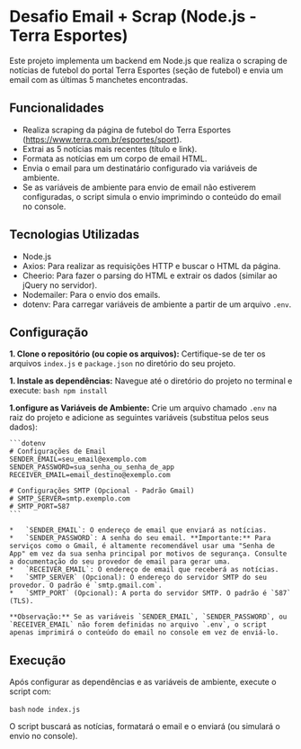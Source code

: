 # Desafio Email + Scrap (Node.js - Terra Esportes)

Este projeto implementa um backend em Node.js que realiza o scraping de notícias de futebol do portal Terra Esportes (seção de futebol) e envia um email com as últimas 5 manchetes encontradas.

## Funcionalidades

- Realiza scraping da página de futebol do Terra Esportes (https://www.terra.com.br/esportes/sport).
- Extrai as 5 notícias mais recentes (título e link).
- Formata as notícias em um corpo de email HTML.
- Envia o email para um destinatário configurado via variáveis de ambiente.
- Se as variáveis de ambiente para envio de email não estiverem configuradas, o script simula o envio imprimindo o conteúdo do email no console.

## Tecnologias Utilizadas

- Node.js
- Axios: Para realizar as requisições HTTP e buscar o HTML da página.
- Cheerio: Para fazer o parsing do HTML e extrair os dados (similar ao jQuery no servidor).
- Nodemailer: Para o envio dos emails.
- dotenv: Para carregar variáveis de ambiente a partir de um arquivo `.env`.

## Configuração

   **1. Clone o repositório (ou copie os arquivos):**
    Certifique-se de ter os arquivos `index.js` e `package.json` no diretório do seu projeto.

 **1. Instale as dependências:**
    Navegue até o diretório do projeto no terminal e execute:
    ```bash
    npm install
    ```

 **1.onfigure as Variáveis de Ambiente:**
    Crie um arquivo chamado `.env` na raiz do projeto e adicione as seguintes variáveis (substitua pelos seus dados):

    ```dotenv
    # Configurações de Email
    SENDER_EMAIL=seu_email@exemplo.com
    SENDER_PASSWORD=sua_senha_ou_senha_de_app
    RECEIVER_EMAIL=email_destino@exemplo.com

    # Configurações SMTP (Opcional - Padrão Gmail)
    # SMTP_SERVER=smtp.exemplo.com
    # SMTP_PORT=587
    ```

    *   `SENDER_EMAIL`: O endereço de email que enviará as notícias.
    *   `SENDER_PASSWORD`: A senha do seu email. **Importante:** Para serviços como o Gmail, é altamente recomendável usar uma "Senha de App" em vez da sua senha principal por motivos de segurança. Consulte a documentação do seu provedor de email para gerar uma.
    *   `RECEIVER_EMAIL`: O endereço de email que receberá as notícias.
    *   `SMTP_SERVER` (Opcional): O endereço do servidor SMTP do seu provedor. O padrão é `smtp.gmail.com`.
    *   `SMTP_PORT` (Opcional): A porta do servidor SMTP. O padrão é `587` (TLS).

    **Observação:** Se as variáveis `SENDER_EMAIL`, `SENDER_PASSWORD`, ou `RECEIVER_EMAIL` não forem definidas no arquivo `.env`, o script apenas imprimirá o conteúdo do email no console em vez de enviá-lo.

## Execução

Após configurar as dependências e as variáveis de ambiente, execute o script com:

```bash```
```node index.js```

O script buscará as notícias, formatará o email e o enviará (ou simulará o envio no console).

